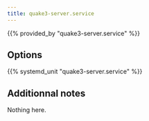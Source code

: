 ```yaml
---
title: quake3-server.service
---
```


{{% provided_by "quake3-server.service" %}}

## Options

{{% systemd_unit "quake3-server.service" %}}

## Additionnal notes

Nothing here.